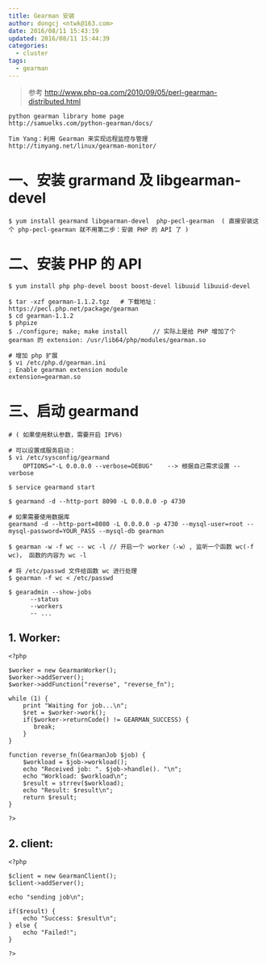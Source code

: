```yaml
---
title: Gearman 安装
author: dongcj <ntwk@163.com>
date: 2016/08/11 15:43:19
updated: 2016/08/11 15:44:39
categories:
  - cluster
tags:
  - gearman
---
```

> 参考
    http://www.php-oa.com/2010/09/05/perl-gearman-distributed.html

    python gearman library home page
    http://samuelks.com/python-gearman/docs/

    Tim Yang：利用 Gearman 来实现远程监控与管理
    http://timyang.net/linux/gearman-monitor/

# 一、安装 grarmand 及 libgearman-devel
    $ yum install gearmand libgearman-devel  php-pecl-gearman  ( 直接安装这个 php-pecl-gearman 就不用第二步：安装 PHP 的 API 了 )

# 二、安装 PHP 的 API
    $ yum install php php-devel boost boost-devel libuuid libuuid-devel

    $ tar -xzf gearman-1.1.2.tgz   # 下载地址：https://pecl.php.net/package/gearman
    $ cd gearman-1.1.2
    $ phpize
    $ ./configure; make; make install		// 实际上是给 PHP 增加了个 gearman 的 extension: /usr/lib64/php/modules/gearman.so

    # 增加 php 扩展
    $ vi /etc/php.d/gearman.ini
    ; Enable gearman extension module
    extension=gearman.so

# 三、启动 gearmand
    # ( 如果使用默认参数，需要开启 IPV6)

    # 可以设置成服务启动：
    $ vi /etc/sysconfig/gearmand
        OPTIONS="-L 0.0.0.0 --verbose=DEBUG"	--> 根据自己需求设置 --verbose

    $ service gearmand start

    $ gearmand -d --http-port 8090 -L 0.0.0.0 -p 4730

    # 如果需要使用数据库
    gearmand -d --http-port=8080 -L 0.0.0.0 -p 4730 --mysql-user=root --mysql-password=YOUR_PASS --mysql-db gearman

    $ gearman -w -f wc -- wc -l	// 开启一个 worker（-w）, 监听一个函数 wc(-f wc)， 函数的内容为 wc -l

    # 将 /etc/passwd 文件给函数 wc 进行处理
    $ gearman -f wc < /etc/passwd

    $ gearadmin --show-jobs
          --status
          --workers
          -- ...

## 1. Worker:
    <?php

    $worker = new GearmanWorker();
    $worker->addServer();
    $worker->addFunction("reverse", "reverse_fn");

    while (1) {
        print "Waiting for job...\n";
        $ret = $worker->work();
        if($worker->returnCode() != GEARMAN_SUCCESS) {
           break;
        }
    }

    function reverse_fn(GearmanJob $job) {
        $workload = $job->workload();
        echo "Received job: ". $job->handle(). "\n";
        echo "Workload: $workload\n";
        $result = strrev($workload);
        echo "Result: $result\n";
        return $result;
    }

    ?>

## 2. client:
    <?php

    $client = new GearmanClient();
    $client->addServer();

    echo "sending job\n";

    if($result) {
        echo "Success: $result\n";
    } else {
        echo "Failed!";
    }

    ?>

